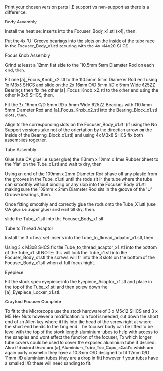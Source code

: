 Print your chosen version parts I.E support vs non-support as there is a difference.

Body Assembly

Install the heat set inserts into the Focuser_Body_x1.stl (x4), then.

Put the 4x 'U' Groove bearings into the slots on the inside of the tube race in the Focuser_Body_x1.stl securing with the 4x M4x20 SHCS.

Focus Knob Assembly

Grind at least a 12mm flat side to the 110.5mm 5mm Diameter Rod on each end, then.

Fit one [a]_Focus_Knob_x2.stl to the 110.5mm 5mm Diameter Rod end using 1x M3x6 SHCS and slide on the 2x 16mm O/D 5mm I/D x 5mm Wide 625ZZ Bearings then fix the other [a]_Focus_Knob_x2.stl to the other end using the other M3x6 SHCS, then.

Fit the 2x 16mm O/D 5mm I/D x 5mm Wide 625ZZ Bearings with 110.5mm 5mm Diameter Rod and [a]_Focus_Knob_x2.stl into the Bearing_Block_x1.stl slots, then.

Align to the corresponding slots on the Focuser_Body_x1.stl (if using the No Support versions take not of the orientation by the direction arrow on the inside of the Bearing_Block_x1.stl) and using 4x M3x8 SHCS fix both assemblies together.

Tube Assembly

Glue (use CA glue i.e super glue) the 113mm x 10mm x 1mm Rubber Sheet to the 'flat' on the Tube_x1.stl and wait to dry, then.

Using an end of the 109mm x 2mm Diameter Rod shave off any plastic from the grooves in the Tube_x1.stl until the rods sit in the tube where the tube can smoothly without binding or any slop into the Focuser_Body_x1.stl making sure the 109mm x 2mm Diameter Rod sits in the groove of the 'U' Groove bearings, then.

Once fitting smoothly and correctly glue the rods onto the Tube_X1.stl (use CA glue i.e super glue) and wait till dry, then.

slide the Tube_x1.stl into the Focuser_Body_x1.stl

Tube to Thread Adaptor

Install the 3 x heat set inserts into the Tube_to_thread_adaptor_x1.stl, then.

Using 3 x M3x8 SHCS fix the Tube_to_thread_adaptor_x1.stl into the bottom of the Tube_x1.stl NOTE: this will lock the Tube_x1.stl into the Focuser_Body_x1.stl the screws will fit into the 3 slots on the bottom of the Focuser_Body_x1.stl when at full focus hight.

Eyepiece

Fit the stock spec eyepiece into the Eyepiece_Adaptor_x1.stl and place in the top of the Tube_x1.stl and then screw down the [a]_Eyepiece_Locker_x1.stl.

Crayford Focuser Complete

To fit to the Microscope use the stock hardware of 3 x M5x12 SHCS and 3 x M5 Hex Nuts however a modification to a tool is needed, cut down the short end of an Allen key where it fits into the head of the screw right at where the short end bends to the long end. The focuser body can be lifted to be level with the top of the stock length aluminium tubes to help with access to the samples and wont effect the function of the focuser, To which longer tube covers could be used to cover the exposed aluminium tube if desired. Also if desired there are [a]_Aluminium_Tube_Top_Caps_x3.stl's which are again purly cosmetic they have a 10.3mm O/D designed to fit 12mm O/D 11mm I/D aluminium tubes (they are a drop in fit) however if your tubes have a smalled I/D these will need sanding to fit.
